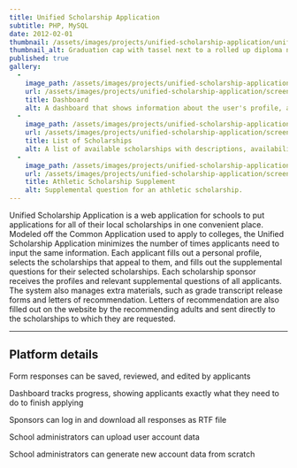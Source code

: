 ```yaml
---
title: Unified Scholarship Application
subtitle: PHP, MySQL
date: 2012-02-01
thumbnail: /assets/images/projects/unified-scholarship-application/unified-scholarship-application.jpg
thumbnail_alt: Graduation cap with tassel next to a rolled up diploma next to it.
published: true
gallery: 
  -
    image_path: /assets/images/projects/unified-scholarship-application/screenshots/dashboard.png
    url: /assets/images/projects/unified-scholarship-application/screenshots/dashboard.png
    title: Dashboard
    alt: A dashboard that shows information about the user's profile, a list of scholarship applications with thei status for each, a list of letters of recommendation, the status of the user's transcript, and a tool to submit all applications.
  -
    image_path: /assets/images/projects/unified-scholarship-application/screenshots/list-of-scholarships.png
    url: /assets/images/projects/unified-scholarship-application/screenshots/list-of-scholarships.png
    title: List of Scholarships
    alt: A list of available scholarships with descriptions, availability, eligibility, and tools to add the scholarships to the user's list of applications.
  -
    image_path: /assets/images/projects/unified-scholarship-application/screenshots/athletic-scholarship.png
    url: /assets/images/projects/unified-scholarship-application/screenshots/athletic-scholarship.png
    title: Athletic Scholarship Supplement
    alt: Supplemental question for an athletic scholarship.
---
```


Unified Scholarship Application is a web application for schools to put applications for all of their local scholarships in one convenient place. Modeled off the Common Application used to apply to colleges, the Unified Scholarship Application minimizes the number of times applicants need to input the same information. Each applicant fills out a personal profile, selects the scholarships that appeal to them, and fills out the supplemental questions for their selected scholarships. Each scholarship sponsor receives the profiles and relevant supplemental questions of all applicants. The system also manages extra materials, such as grade transcript release forms and letters of recommendation. Letters of recommendation are also filled out on the website by the recommending adults and sent directly to the scholarships to which they are requested.

-------

## Platform details

Form responses can be saved, reviewed, and edited by applicants 

Dashboard tracks progress, showing applicants exactly what they need to do to finish applying

Sponsors can log in and download all responses as RTF file

School administrators can upload user account data

School administrators can generate new account data from scratch

